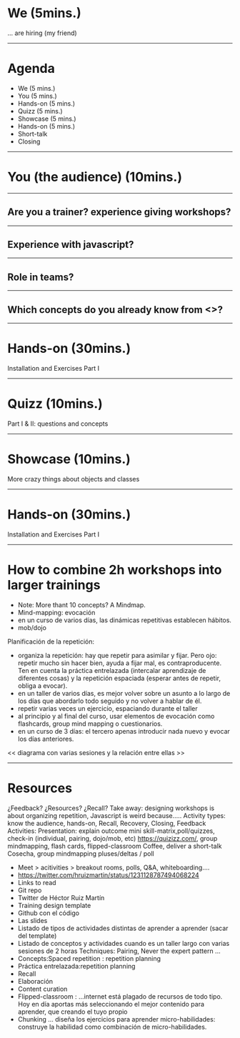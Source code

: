 <!-- theme: default -->

# We (5mins.)

... are hiring (my friend)

---
# Agenda
 
- We (5 mins.)
- You  (5 mins.)
- Hands-on  (5 mins.)
- Quizz  (5 mins.)
- Showcase  (5 mins.)
- Hands-on  (5 mins.)
- Short-talk
- Closing

--- 

# You (the audience) (10mins.)

--- 

## Are you a trainer? experience giving workshops?

---

## Experience with javascript?

---

## Role in teams?

---

## Which concepts do you already know from <<this list>>?

---

# Hands-on (30mins.)

Installation and  Exercises Part I

---

# Quizz (10mins.)

Part I & II: questions and concepts

---

# Showcase (10mins.)

More crazy things about objects and classes

---

# Hands-on (30mins.)

Installation and  Exercises Part I

---

#  How to combine 2h workshops into larger trainings

- Note: More thant 10 concepts? A Mindmap.
- Mind-mapping: evocación
- en un curso de varios días, las dinámicas repetitivas establecen hábitos.
- mob/dojo

Planificación de la repetición:

- organiza la repetición: hay que repetir para asimilar y fijar. Pero ojo: repetir mucho
  sin hacer bien, ayuda a fijar mal, es contraproducente. Ten en cuenta la práctica entrelazada
  (intercalar aprendizaje de diferentes cosas) y la repetición espaciada (esperar antes de repetir, obliga a evocar).
- en un taller de varios días, es mejor volver sobre un asunto a lo largo de
  los días que abordarlo todo seguido y no volver a hablar de él.
- repetir varias veces un ejercicio, espaciando durante el taller
- al principio y al final del curso, usar elementos de evocación como flashcards, group mind mapping o cuestionarios.
- en un curso de 3 días: el tercero apenas introducir nada nuevo y evocar los días anteriores.

<< diagrama con varias sesiones y la relación entre ellas >>

---
# Resources

¿Feedback?
¿Resources?
¿Recall?
Take away: designing workshops is about organizing repetition, Javascript is weird because…..
Activity types: know the audience, hands-on, Recall, Recovery, Closing, Feedback
Activities: 
Presentation: explain outcome
mini skill-matrix,poll/quizzes, check-in
(individual, pairing, dojo/mob, etc)
https://quizizz.com/, group mindmapping, flash cards, flipped-classroom
Coffee, deliver a short-talk
Cosecha, group mindmapping
pluses/deltas / poll
- Meet > acitivities > breakout rooms, polls, Q&A, whiteboarding....
- https://twitter.com/hruizmartin/status/1231128787494068224
- Links to read
- Git repo
- Twitter de Héctor Ruiz Martín
- Training design template
- Github con el código
- Las slides
- Listado de tipos de actividades distintas de aprender a aprender (sacar del template)
- Listado de conceptos y actividades cuando es un taller largo con varias sesiones de 2 horas
  Techniques: Pairing, Never the expert pattern ...
- Concepts:Spaced repetition : repetition planning
- Práctica entrelazada:repetition planning
- Recall
- Elaboración
- Content curation
- Flipped-classroom : ...internet está plagado de recursos de todo tipo. Hoy en día aportas más seleccionando el mejor contenido para aprender, que creando el tuyo propio
- Chunking ... diseña los ejercicios para aprender micro-habilidades: construye la habilidad como combinación de micro-habilidades.
